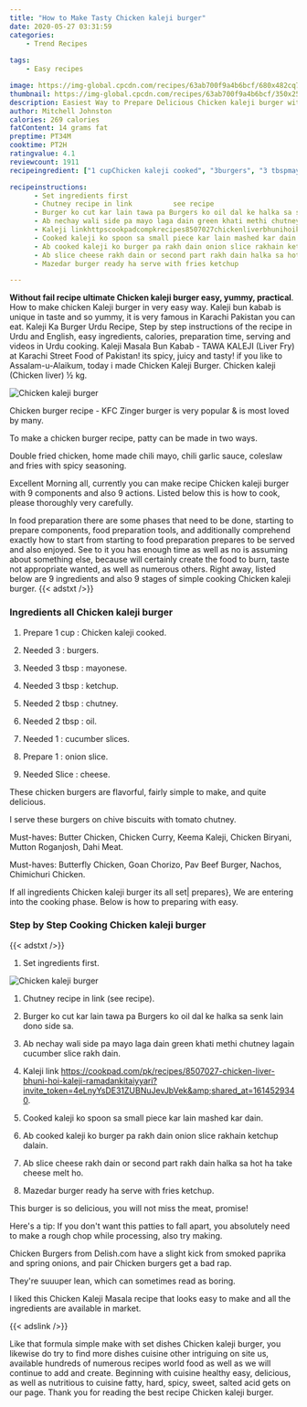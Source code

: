 ```yaml
---
title: "How to Make Tasty Chicken kaleji burger"
date: 2020-05-27 03:31:59
categories:
    - Trend Recipes
    
tags:
    - Easy recipes

image: https://img-global.cpcdn.com/recipes/63ab700f9a4b6bcf/680x482cq70/chicken-kaleji-burger-recipe-main-photo.jpg
thumbnail: https://img-global.cpcdn.com/recipes/63ab700f9a4b6bcf/350x250cq70/chicken-kaleji-burger-recipe-main-photo.jpg
description: Easiest Way to Prepare Delicious Chicken kaleji burger with 9 ingredients and 9 stages of easy cooking.
author: Mitchell Johnston
calories: 269 calories
fatContent: 14 grams fat
preptime: PT34M
cooktime: PT2H
ratingvalue: 4.1
reviewcount: 1911
recipeingredient: ["1 cupChicken kaleji cooked", "3burgers", "3 tbspmayonese", "3 tbspketchup", "2 tbspchutney", "2 tbspoil", "1cucumber slices", "1onion slice", "Slicecheese"]

recipeinstructions: 
      - Set ingredients first 
      - Chutney recipe in link          see recipe 
      - Burger ko cut kar lain tawa pa Burgers ko oil dal ke halka sa senk lain dono side sa 
      - Ab nechay wali side pa mayo laga dain green khati methi chutney lagain cucumber slice rakh dain 
      - Kaleji linkhttpscookpadcompkrecipes8507027chickenliverbhunihoikalejiramadankitaiyyariinvite_token4eLnyYsDE31ZUBNuJevJbVekshared_at1614529340 
      - Cooked kaleji ko spoon sa small piece kar lain mashed kar dain 
      - Ab cooked kaleji ko burger pa rakh dain onion slice rakhain ketchup dalain 
      - Ab slice cheese rakh dain or second part rakh dain halka sa hot ha take cheese melt ho 
      - Mazedar burger ready ha serve with fries ketchup

---
```




**Without fail recipe ultimate Chicken kaleji burger easy, yummy, practical**. How to make chicken Kaleji burger in very easy way. Kaleji bun kabab is unique in taste and so yummy, it is very famous in Karachi Pakistan you can eat. Kaleji Ka Burger Urdu Recipe, Step by step instructions of the recipe in Urdu and English, easy ingredients, calories, preparation time, serving and videos in Urdu cooking. Kaleji Masala Bun Kabab - TAWA KALEJI (Liver Fry) at Karachi Street Food of Pakistan! its spicy, juicy and tasty! if you like to Assalam-u-Alaikum, today i made Chicken Kaleji Burger. Chicken kaleji (Chicken liver) ½ kg.


![Chicken kaleji burger](https://img-global.cpcdn.com/recipes/63ab700f9a4b6bcf/680x482cq70/chicken-kaleji-burger-recipe-main-photo.jpg "Chicken kaleji burger")



Chicken burger recipe - KFC Zinger burger is very popular &amp; is most loved by many.

To make a chicken burger recipe, patty can be made in two ways.

Double fried chicken, home made chili mayo, chili garlic sauce, coleslaw and fries with spicy seasoning.


Excellent Morning all, currently you can make recipe Chicken kaleji burger with 9 components and also 9 actions. Listed below this is how to cook, please thoroughly very carefully.

In food preparation there are some phases that need to be done, starting to prepare components, food preparation tools, and additionally comprehend exactly how to start from starting to food preparation prepares to be served and also enjoyed. See to it you has enough time as well as no is assuming about something else, because will certainly create the food to burn, taste not appropriate wanted, as well as numerous others. Right away, listed below are 9 ingredients and also 9 stages of simple cooking Chicken kaleji burger.
{{< adstxt />}}

### Ingredients all Chicken kaleji burger


1. Prepare 1 cup : Chicken kaleji cooked.

1. Needed 3 : burgers.

1. Needed 3 tbsp : mayonese.

1. Needed 3 tbsp : ketchup.

1. Needed 2 tbsp : chutney.

1. Needed 2 tbsp : oil.

1. Needed 1 : cucumber slices.

1. Prepare 1 : onion slice.

1. Needed Slice : cheese.


These chicken burgers are flavorful, fairly simple to make, and quite delicious.

I serve these burgers on chive biscuits with tomato chutney.

Must-haves: Butter Chicken, Chicken Curry, Keema Kaleji, Chicken Biryani, Mutton Roganjosh, Dahi Meat.

Must-haves: Butterfly Chicken, Goan Chorizo, Pav Beef Burger, Nachos, Chimichuri Chicken.


If all ingredients Chicken kaleji burger its all set| prepares}, We are entering into the cooking phase. Below is how to preparing with easy.

### Step by Step Cooking Chicken kaleji burger

{{< adstxt />}}


1. Set ingredients first.



![Chicken kaleji burger](https://img-global.cpcdn.com/steps/6ca6eeaee47e227c/160x128cq70/chicken-kaleji-burger-recipe-step-1-photo.jpg" "Chicken kaleji burger")



1. Chutney recipe in link
          (see recipe).



1. Burger ko cut kar lain tawa pa Burgers ko oil dal ke halka sa senk lain dono side sa.



1. Ab nechay wali side pa mayo laga dain green khati methi chutney lagain cucumber slice rakh dain.



1. Kaleji link
https://cookpad.com/pk/recipes/8507027-chicken-liver-bhuni-hoi-kaleji-ramadankitaiyyari?invite_token=4eLnyYsDE31ZUBNuJevJbVek&amp;shared_at=1614529340.



1. Cooked kaleji ko spoon sa small piece kar lain mashed kar dain.



1. Ab cooked kaleji ko burger pa rakh dain onion slice rakhain ketchup dalain.



1. Ab slice cheese rakh dain or second part rakh dain halka sa hot ha take cheese melt ho.



1. Mazedar burger ready ha serve with fries ketchup.




This burger is so delicious, you will not miss the meat, promise!

Here&#39;s a tip: If you don&#39;t want this patties to fall apart, you absolutely need to make a rough chop while processing, also try making.

Chicken Burgers from Delish.com have a slight kick from smoked paprika and spring onions, and pair Chicken burgers get a bad rap.

They&#39;re suuuper lean, which can sometimes read as boring.

I liked this Chicken Kaleji Masala recipe that looks easy to make and all the ingredients are available in market.


{{< adslink />}}

Like that formula simple make with set dishes Chicken kaleji burger, you likewise do try to find more dishes cuisine other intriguing on site us, available hundreds of numerous recipes world food as well as we will continue to add and create. Beginning with cuisine healthy easy, delicious, as well as nutritious to cuisine fatty, hard, spicy, sweet, salted acid gets on our page. Thank you for reading the best recipe Chicken kaleji burger.
